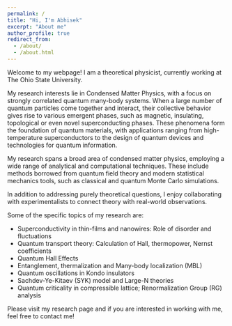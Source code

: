 ```yaml
---
permalink: /
title: "Hi, I'm Abhisek"
excerpt: "About me"
author_profile: true
redirect_from: 
  - /about/
  - /about.html
---
```


Welcome to my webpage! I am a theoretical physicist, currently working at The Ohio State University.

My research interests lie in Condensed Matter Physics, with a focus on strongly correlated quantum many-body systems. When a large number of quantum particles come together and interact, their collective behavior gives rise to various emergent phases, such as magnetic, insulating, topological or even novel superconducting phases. These phenomena form the foundation of quantum materials, with applications ranging from high-temperature superconductors to the design of quantum devices and technologies for quantum information.

My research spans a broad area of condensed matter physics, employing a wide range of analytical and computational techniques. These include methods borrowed from quantum field theory and modern statistical mechanics tools, such as classical and quantum Monte Carlo simulations.

In addition to addressing purely theoretical questions, I enjoy collaborating with experimentalists to connect theory with real-world observations.

Some of the specific topics of my research are:
* Superconductivity in thin-films and nanowires: Role of disorder and fluctuations
* Quantum transport theory: Calculation of Hall, thermopower, Nernst coefficients
* Quantum Hall Effects
* Entanglement, thermalization and Many-body localization (MBL)
* Quantum oscillations in Kondo insulators
* Sachdev-Ye-Kitaev (SYK) model and Large-N theories
* Quantum criticality in compressible lattice; Renormalization Group (RG) analysis

Please visit my research page and if you are interested in working with me, feel free to contact me!
